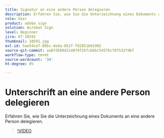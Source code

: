 ```yaml
---
title: Signatur an eine andere Person delegieren
description: Erfahren Sie, wie Sie die Unterzeichnung eines Dokuments an eine andere Person delegieren
role: User
product: adobe sign
solution: Acrobat Sign
level: Beginner
jira: KT-10591
thumbnail: 10591.jpg
exl-id: 5ae54ce7-80bc-4eda-851f-f92851b01902
source-git-commit: aa8fd589d214879f2bfcb6bc54576c707532fd6f
workflow-type: tm+mt
source-wordcount: '34'
ht-degree: 0%

---
```


# Unterschrift an eine andere Person delegieren

Erfahren Sie, wie Sie die Unterzeichnung eines Dokuments an eine andere Person delegieren.

>[!VIDEO](https://video.tv.adobe.com/v/343856?quality=12&learn=on&hidetitle=true)
